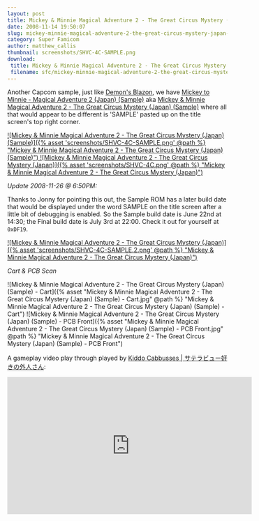 ```yaml
---
layout: post
title: Mickey & Minnie Magical Adventure 2 - The Great Circus Mystery (Japan) (Sample)
date: 2008-11-14 19:50:07
slug: mickey-minnie-magical-adventure-2-the-great-circus-mystery-japan-sample
category: Super Famicom
author: matthew_callis
thumbnail: screenshots/SHVC-4C-SAMPLE.png
download:
 title: Mickey & Minnie Magical Adventure 2 - The Great Circus Mystery (Japan) (Sample)
 filename: sfc/mickey-minnie-magical-adventure-2-the-great-circus-mystery-japan-sample.7z
---
```


Another Capcom sample, just like [Demon's Blazon](/demons-blazon-makai-mura-monshou-hen-japan-sample/ "Demon's Blazon"), we have [Mickey to Minnie - Magical Adventure 2 (Japan) (Sample)](https://superfamicom.org/info/mickey-and-minnie-magical-adventure-2-the-great-circus-mystery/ "Mickey to Minnie - Magical Adventure 2 (Japan) (Sample)") aka [Mickey &amp; Minnie Magical Adventure 2 - The Great Circus Mystery (Japan) (Sample)](https://superfamicom.org/info/mickey-and-minnie-magical-adventure-2-the-great-circus-mystery/ "Mickey &amp; Minnie Magical Adventure 2 - The Great Circus Mystery (Japan) (Sample)") where all that would appear to be different is 'SAMPLE' pasted up on the title screen's top right corner.

[
![Mickey &amp; Minnie Magical Adventure 2 - The Great Circus Mystery (Japan) (Sample)]({% asset 'screenshots/SHVC-4C-SAMPLE.png' @path %} "Mickey &amp; Minnie Magical Adventure 2 - The Great Circus Mystery (Japan) (Sample)")
![Mickey &amp; Minnie Magical Adventure 2 - The Great Circus Mystery (Japan)]({% asset 'screenshots/SHVC-4C.png' @path %} "Mickey &amp; Minnie Magical Adventure 2 - The Great Circus Mystery (Japan)")
](https://superfamicom.org/info/mickey-and-minnie-magical-adventure-2-the-great-circus-mystery/ "Mickey &amp; Minnie Magical Adventure 2 - The Great Circus Mystery (Japan) (Sample)")

_Update 2008-11-26 @ 6:50PM:_

Thanks to Jonny for pointing this out, the Sample ROM has a later build date that would be displayed under the word SAMPLE on the title screen after a little bit of debugging is enabled. So the Sample build date is June 22nd at 14:30; the Final build date is July 3rd at 22:00. Check it out for yourself at `0xDF19`.

[
![Mickey &amp; Minnie Magical Adventure 2 - The Great Circus Mystery (Japan)]({% asset 'screenshots/SHVC-4C-SAMPLE.2.png' @path %} "Mickey &amp; Minnie Magical Adventure 2 - The Great Circus Mystery (Japan)")
](https://superfamicom.org/info/mickey-and-minnie-magical-adventure-2-the-great-circus-mystery/ "Mickey &amp; Minnie Magical Adventure 2 - The Great Circus Mystery (Japan) (Sample)")

_Cart & PCB Scan_

![Mickey & Minnie Magical Adventure 2 - The Great Circus Mystery (Japan) (Sample) - Cart]({% asset "Mickey & Minnie Magical Adventure 2 - The Great Circus Mystery (Japan) (Sample) - Cart.jpg" @path %} "Mickey & Minnie Magical Adventure 2 - The Great Circus Mystery (Japan) (Sample) - Cart")
![Mickey & Minnie Magical Adventure 2 - The Great Circus Mystery (Japan) (Sample) - PCB Front]({% asset "Mickey & Minnie Magical Adventure 2 - The Great Circus Mystery (Japan) (Sample) - PCB Front.jpg" @path %} "Mickey & Minnie Magical Adventure 2 - The Great Circus Mystery (Japan) (Sample) - PCB Front")

A gameplay video play through played by [Kiddo Cabbusses | サテラビュー好きの外人さん](https://www.youtube.com/channel/UCOXvfoAZZJhmDZw0boGkSYA):
<iframe width="560" height="315" src="https://www.youtube-nocookie.com/embed/tjQJMlT3WNQ" frameborder="0" allowfullscreen></iframe>
